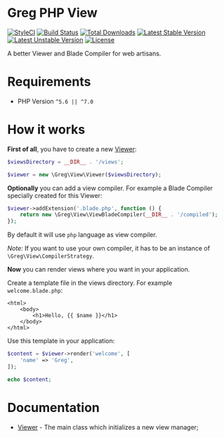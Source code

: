 # Greg PHP View

[![StyleCI](https://styleci.io/repos/71001054/shield?style=flat)](https://styleci.io/repos/71001054)
[![Build Status](https://travis-ci.org/greg-md/php-view.svg)](https://travis-ci.org/greg-md/php-view)
[![Total Downloads](https://poser.pugx.org/greg-md/php-view/d/total.svg)](https://packagist.org/packages/greg-md/php-view)
[![Latest Stable Version](https://poser.pugx.org/greg-md/php-view/v/stable.svg)](https://packagist.org/packages/greg-md/php-view)
[![Latest Unstable Version](https://poser.pugx.org/greg-md/php-view/v/unstable.svg)](https://packagist.org/packages/greg-md/php-view)
[![License](https://poser.pugx.org/greg-md/php-view/license.svg)](https://packagist.org/packages/greg-md/php-view)

A better Viewer and Blade Compiler for web artisans.

# Requirements

* PHP Version `^5.6 || ^7.0`

# How it works

**First of all**, you have to create a new [Viewer]():

```php
$viewsDirectory = __DIR__ . '/views';

$viewer = new \Greg\View\Viewer($viewsDirectory);
```

**Optionally** you can add a view compiler. For example a Blade Compiler specially created for this Viewer:

```php
$viewer->addExtension('.blade.php', function () {
    return new \Greg\View\ViewBladeCompiler(__DIR__ . '/compiled');
});
```

By default it will use `php` language as view compiler.

_Note:_ If you want to use your own compiler, it has to be an instance of `\Greg\View\CompilerStrategy`.

**Now** you can render views where you want in your application.

Create a template file in the views directory. For example `welcome.blade.php`:

```blade
<html>
    <body>
        <h1>Hello, {{ $name }}</h1>
    </body>
</html>
```

Use this template in your application:

```php
$content = $viewer->render('welcome', [
    'name' => 'Greg',
]);

echo $content;
```

# Documentation

* [Viewer](docs/Viewer) - The main class which initializes a new view manager;
